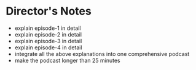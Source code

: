 # Director's Notes

- explain episode-1 in detail
- explain episode-2 in detail
- explain episode-3 in detail
- explain episode-4 in detail
- integrate all the above explanations into one comprehensive podcast
- make the  podcast longer than 25 minutes
